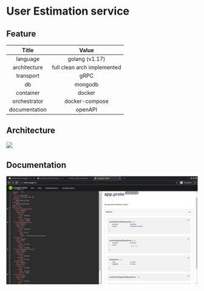 # User Estimation service

## Feature

| Title | Value |
|:-----:|:-----:|
|language| golang (v1.17) |
|architecture| full clean arch implemented |
|transport| gRPC |
|db| mongodb |
|container| docker |
|orchestrator| docker-compose |
|documentation| openAPI |

## Architecture

![](https://koenig-media.raywenderlich.com/uploads/2019/06/Clean-Architecture-graph.png)
## Documentation

![](./docs/app-swagger.png)
